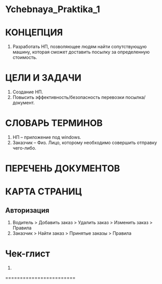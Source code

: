 # Ychebnaya_Praktika_1
КОНЦЕПЦИЯ
========================

1. Разработать НП, позволяющее людям найти сопутствующую машину, которая сможет доставить посылку за определенную стоимость.

ЦЕЛИ И ЗАДАЧИ
========================
1.	Создание НП.
2.	Повысить эффективность/безопасность перевозки посылка/документ.

СЛОВАРЬ ТЕРМИНОВ
========================

1.	НП – приложение под windows.
2.	Заказчик – Физ. Лицо, которому необходимо совершить отправку чего-либо.

ПЕРЕЧЕНЬ ДОКУМЕНТОВ
========================

КАРТА СТРАНИЦ
========================

## Авторизация ##
  1. Водитель
    > Добавить заказ
    > Удалить заказ
    > Изменить заказ
    > Правила	
  2.	Заказчик
    > Найти заказ
    > Принятые заказы
    > Правила

Чек-глист
========================
1.	
========================

